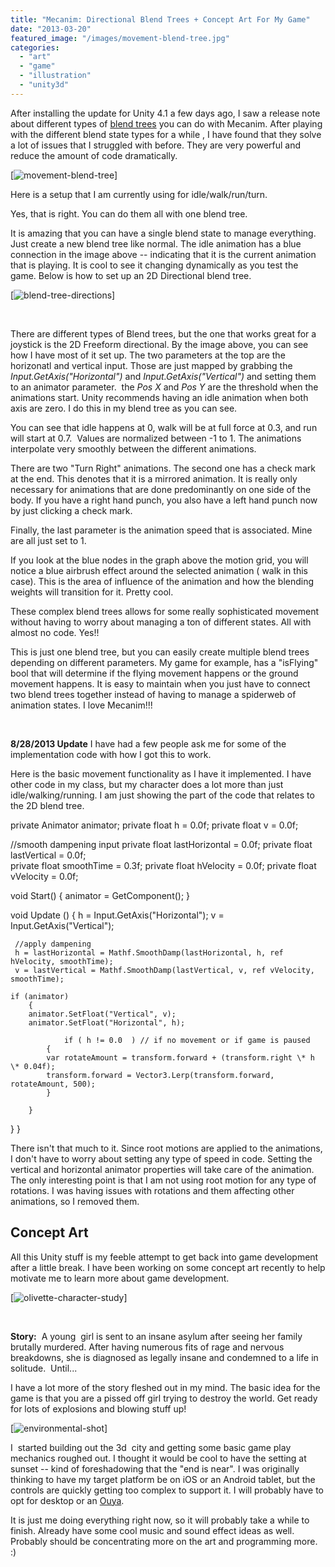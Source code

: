 ```yaml
---
title: "Mecanim: Directional Blend Trees + Concept Art For My Game"
date: "2013-03-20"
featured_image: "/images/movement-blend-tree.jpg"
categories: 
  - "art"
  - "game"
  - "illustration"
  - "unity3d"
---
```


After installing the update for Unity 4.1 a few days ago, I saw a release note about different types of [blend trees](http://docs.unity3d.com/Documentation/Manual/2DBlending.html) you can do with Mecanim. After playing with the different blend state types for a while , I have found that they solve a lot of issues that I struggled with before. They are very powerful and reduce the amount of code dramatically.

[![movement-blend-tree](/images/movement-blend-tree.jpg)]

Here is a setup that I am currently using for idle/walk/run/turn.

Yes, that is right. You can do them all with one blend tree.

It is amazing that you can have a single blend state to manage everything. Just create a new blend tree like normal. The idle animation has a blue connection in the image above -- indicating that it is the current animation that is playing. It is cool to see it changing dynamically as you test the game. Below is how to set up an 2D Directional blend tree.

[![blend-tree-directions](/images/blend-tree-directions.jpg)]

 

There are different types of Blend trees, but the one that works great for a joystick is the 2D Freeform directional. By the image above, you can see how I have most of it set up. The two parameters at the top are the horizonatl and vertical input. Those are just mapped by grabbing the _Input.GetAxis("Horizontal")_ and _Input.GetAxis("Vertical")_ and setting them to an animator parameter.  the _Pos X_ and _Pos Y_ are the threshold when the animations start. Unity recommends having an idle animation when both axis are zero. I do this in my blend tree as you can see.

You can see that idle happens at 0, walk will be at full force at 0.3, and run will start at 0.7.  Values are normalized between -1 to 1. The animations interpolate very smoothly between the different animations.

There are two "Turn Right" animations. The second one has a check mark at the end. This denotes that it is a mirrored animation. It is really only necessary for animations that are done predominantly on one side of the body. If you have a right hand punch, you also have a left hand punch now by just clicking a check mark.

Finally, the last parameter is the animation speed that is associated. Mine are all just set to 1.

If you look at the blue nodes in the graph above the motion grid, you will notice a blue airbrush effect around the selected animation ( walk in this case). This is the area of influence of the animation and how the blending weights will transition for it. Pretty cool.

These complex blend trees allows for some really sophisticated movement without having to worry about managing a ton of different states. All with almost no code. Yes!!

This is just one blend tree, but you can easily create multiple blend trees depending on different parameters. My game for example, has a "isFlying" bool that will determine if the flying movement happens or the ground movement happens. It is easy to maintain when you just have to connect two blend trees together instead of having to manage a spiderweb of animation states. I love Mecanim!!!

 

**8/28/2013 Update** I have had a few people ask me for some of the implementation code with how I got this to work.

Here is the basic movement functionality as I have it implemented. I have other code in my class, but my character does a lot more than just idle/walking/running. I am just showing the part of the code that relates to the 2D blend tree.

private Animator animator;
private float h = 0.0f;
private float v = 0.0f;

//smooth dampening input
private float lastHorizontal = 0.0f;
private float lastVertical = 0.0f;	
private float smoothTime = 0.3f;
private float hVelocity = 0.0f;
private float vVelocity = 0.0f;	

void Start()
{
       animator = GetComponent();
}

void Update () 
{
     h  = Input.GetAxis("Horizontal");
     v  = Input.GetAxis("Vertical");	

     //apply dampening
     h = lastHorizontal = Mathf.SmoothDamp(lastHorizontal, h, ref hVelocity, smoothTime);
     v = lastVertical = Mathf.SmoothDamp(lastVertical, v, ref vVelocity, smoothTime);

	if (animator)
        {
		animator.SetFloat("Vertical", v);
		animator.SetFloat("Horizontal", h);

                if ( h != 0.0  ) // if no movement or if game is paused  
	        {
	   	    var rotateAmount = transform.forward + (transform.right \* h \* 0.04f);
		    transform.forward = Vector3.Lerp(transform.forward, rotateAmount, 500);
	        }

        }

}
}

There isn't that much to it. Since root motions are applied to the animations, I don't have to worry about setting any type of speed in code. Setting the vertical and horizontal animator properties will take care of the animation. The only interesting point is that I am not using root motion for any type of rotations. I was having issues with rotations and them affecting other animations, so I removed them.

## Concept Art

All this Unity stuff is my feeble attempt to get back into game development after a little break. I have been working on some concept art recently to help motivate me to learn more about game development.

[![olivette-character-study](/images/olivette-character-study.jpg)]

 

**Story:**  A young  girl is sent to an insane asylum after seeing her family brutally murdered. After having numerous fits of rage and nervous breakdowns, she is diagnosed as legally insane and condemned to a life in solitude.  Until...

I have a lot more of the story fleshed out in my mind. The basic idea for the game is that you are a pissed off girl trying to destroy the world. Get ready for lots of explosions and blowing stuff up!

[![environmental-shot](/images/environmental-shot.jpg)]

I  started building out the 3d  city and getting some basic game play mechanics roughed out. I thought it would be cool to have the setting at sunset -- kind of foreshadowing that the "end is near". I was originally thinking to have my target platform be on iOS or an Android tablet, but the controls are quickly getting too complex to support it. I will probably have to opt for desktop or an [Ouya](http://www.ouya.tv/).

It is just me doing everything right now, so it will probably take a while to finish. Already have some cool music and sound effect ideas as well. Probably should be concentrating more on the art and programming more. :)
